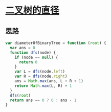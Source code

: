 # [二叉树的直径](https://leetcode-cn.com/problems/diameter-of-binary-tree/)

## 思路

```js
var diameterOfBinaryTree = function (root) {
  var ans = 0
  function dfs(node) {
    if (node == null) {
      return 0
    }
    var L = dfs(node.left)
    var R = dfs(node.right)
    ans = Math.max(ans, L + R + 1)
    return Math.max(L, R) + 1
  }
  dfs(root)
  return ans == 0 ? 0 : ans - 1
}
```
